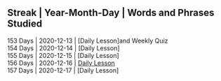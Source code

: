 ## Streak | Year-Month-Day | Words and Phrases Studied <br>
153 Days | 2020-12-13 | [Daily Lesson]and Weekly Quiz <br>
154 Days | 2020-12-14 | [Daily Lesson]<br>
155 Days | 2020-12-15 | [Daily Lesson]<br>
156 Days | 2020-12-16 | [Daily Lesson](https://github.com/EO4wellness/T-I-L/blob/main/polyglot/eslovaco/studies/2020/2020-12-16-terms.md)<br>
157 Days | 2020-12-17 | [Daily Lesson]<br>
